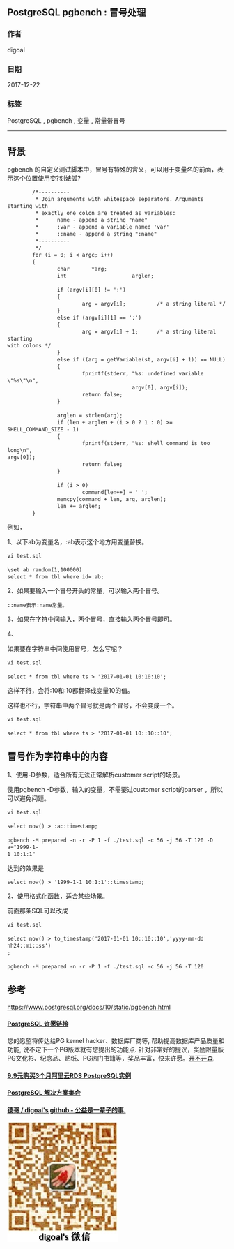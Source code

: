 ## PostgreSQL pgbench : 冒号处理   
                                      
### 作者                                         
digoal                                 
                                  
### 日期                                                                           
                          
2017-12-22                               
                                     
### 标签                                  
PostgreSQL , pgbench , 变量 , 常量带冒号    
                                                                               
----                                                                             
                            
## 背景    
pgbench 
的自定义测试脚本中，冒号有特殊的含义，可以用于变量名的前面，表示这个位置使用变?刻婊弧? 
  
```  
        /*----------  
         * Join arguments with whitespace separators. Arguments starting with  
         * exactly one colon are treated as variables:  
         *      name - append a string "name"  
         *      :var - append a variable named 'var'  
         *      ::name - append a string ":name"  
         *----------  
         */  
        for (i = 0; i < argc; i++)  
        {  
                char       *arg;  
                int                     arglen;  
  
                if (argv[i][0] != ':')  
                {  
                        arg = argv[i];          /* a string literal */  
                }  
                else if (argv[i][1] == ':')  
                {  
                        arg = argv[i] + 1;      /* a string literal starting 
with colons */  
                }  
                else if ((arg = getVariable(st, argv[i] + 1)) == NULL)  
                {  
                        fprintf(stderr, "%s: undefined variable \"%s\"\n",  
                                        argv[0], argv[i]);  
                        return false;  
                }  
  
                arglen = strlen(arg);  
                if (len + arglen + (i > 0 ? 1 : 0) >= SHELL_COMMAND_SIZE - 1)  
                {  
                        fprintf(stderr, "%s: shell command is too long\n", 
argv[0]);  
                        return false;  
                }  
  
                if (i > 0)  
                        command[len++] = ' ';  
                memcpy(command + len, arg, arglen);  
                len += arglen;  
        }  
```  
  
例如，  
  
1、以下ab为变量名，:ab表示这个地方用变量替换。  
  
```  
vi test.sql  
  
\set ab random(1,100000)  
select * from tbl where id=:ab;  
```  
  
2、如果要输入一个冒号开头的常量，可以输入两个冒号。  
  
```  
::name表示:name常量。  
```  
  
3、如果在字符中间输入，两个冒号，直接输入两个冒号即可。  
  
4、  
  
如果要在字符串中间使用冒号，怎么写呢？  
  
```  
vi test.sql  
  
select * from tbl where ts > '2017-01-01 10:10:10';  
```  
  
这样不行，会将:10和:10都翻译成变量10的值。  
  
这样也不行，字符串中两个冒号就是两个冒号，不会变成一个。  
  
```  
vi test.sql  
  
select * from tbl where ts > '2017-01-01 10::10::10';  
```  
  
## 冒号作为字符串中的内容  
1、使用-D参数，适合所有无法正常解析customer script的场景。  
  
使用pgbench -D参数，输入的变量，不需要过customer script的parser
，所以可以避免问题。  
  
```  
vi test.sql  
  
select now() > :a::timestamp;  
  
pgbench -M prepared -n -r -P 1 -f ./test.sql -c 56 -j 56 -T 120 -D a="1999-1-
1 10:1:1"  
```  
  
达到的效果是  
  
```  
select now() > '1999-1-1 10:1:1'::timestamp;  
```  
  
2、使用格式化函数，适合某些场景。  
  
  
前面那条SQL可以改成  
  
```  
vi test.sql  
  
select now() > to_timestamp('2017-01-01 10::10::10','yyyy-mm-dd hh24::mi::ss')
;  
  
pgbench -M prepared -n -r -P 1 -f ./test.sql -c 56 -j 56 -T 120  
```  
  
## 参考
https://www.postgresql.org/docs/10/static/pgbench.html  
  
  
  
  
  
  
  
  
  
  
  
  
  
  
  
  
  
  
  
  
  
  
  
  
  
  
  
  
  
  
  
  
  
  
  
  
  
  
  
  
  
  
  
  
  
  
  
  
  
  
  
  
  
  
  
  
  
  
  
  
  
  
  
  
  
  
  
  
  
  
  
  
  
#### [PostgreSQL 许愿链接](https://github.com/digoal/blog/issues/76 "269ac3d1c492e938c0191101c7238216")
您的愿望将传达给PG kernel hacker、数据库厂商等, 帮助提高数据库产品质量和功能, 说不定下一个PG版本就有您提出的功能点. 针对非常好的提议，奖励限量版PG文化衫、纪念品、贴纸、PG热门书籍等，奖品丰富，快来许愿。[开不开森](https://github.com/digoal/blog/issues/76 "269ac3d1c492e938c0191101c7238216").  
  
  
#### [9.9元购买3个月阿里云RDS PostgreSQL实例](https://www.aliyun.com/database/postgresqlactivity "57258f76c37864c6e6d23383d05714ea")
  
  
#### [PostgreSQL 解决方案集合](https://yq.aliyun.com/topic/118 "40cff096e9ed7122c512b35d8561d9c8")
  
  
#### [德哥 / digoal's github - 公益是一辈子的事.](https://github.com/digoal/blog/blob/master/README.md "22709685feb7cab07d30f30387f0a9ae")
  
  
![digoal's wechat](../pic/digoal_weixin.jpg "f7ad92eeba24523fd47a6e1a0e691b59")
  
